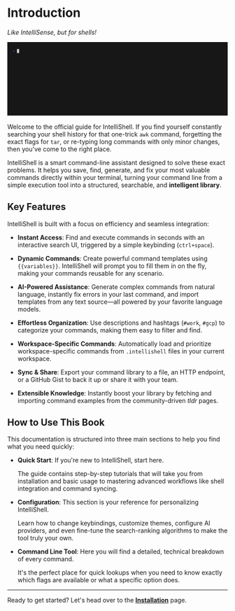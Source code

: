 # Introduction

_Like IntelliSense, but for shells!_

![intelli-shell demo](images/demo.gif)

Welcome to the official guide for IntelliShell. If you find yourself constantly searching your shell history for that
one-trick `awk` command, forgetting the exact flags for `tar`, or re-typing long commands with only minor changes,
then you've come to the right place.

IntelliShell is a smart command-line assistant designed to solve these exact problems. It helps you save, find,
generate, and fix your most valuable commands directly within your terminal, turning your command line from a
simple execution tool into a structured, searchable, and **intelligent library**.

## Key Features

IntelliShell is built with a focus on efficiency and seamless integration:

- **Instant Access**: Find and execute commands in seconds with an interactive search UI, triggered by a simple
  keybinding (`ctrl+space`).

- **Dynamic Commands**: Create powerful command templates using `{{variables}}`. IntelliShell will prompt you to fill
  them in on the fly, making your commands reusable for any scenario.

- **AI-Powered Assistance**: Generate complex commands from natural language, instantly fix errors in your last command,
  and import templates from any text source—all powered by your favorite language models.

- **Effortless Organization**: Use descriptions and hashtags (`#work`, `#gcp`) to categorize your commands, making them
  easy to filter and find.

- **Workspace-Specific Commands**: Automatically load and prioritize workspace-specific commands from `.intellishell`
  files in your current workspace.

- **Sync & Share**: Export your command library to a file, an HTTP endpoint, or a GitHub Gist to back it up or share it
  with your team.

- **Extensible Knowledge**: Instantly boost your library by fetching and importing command examples from the
  community-driven _tldr_ pages.

## How to Use This Book

This documentation is structured into three main sections to help you find what you need quickly:

- **Quick Start**: If you're new to IntelliShell, start here.
  
  The guide contains step-by-step tutorials that will take you from installation and basic usage to mastering advanced
  workflows like shell integration and command syncing.

- **Configuration**: This section is your reference for personalizing IntelliShell.
  
  Learn how to change keybindings, customize themes, configure AI providers,
  and even fine-tune the search-ranking algorithms to make the tool truly your own.

- **Command Line Tool**: Here you will find a detailed, technical breakdown of every command.
  
  It's the perfect place for quick lookups when you need to know exactly which flags are available or what a specific
  option does.

---

Ready to get started? Let's head over to the [**Installation**](./guide/installation.md) page.
